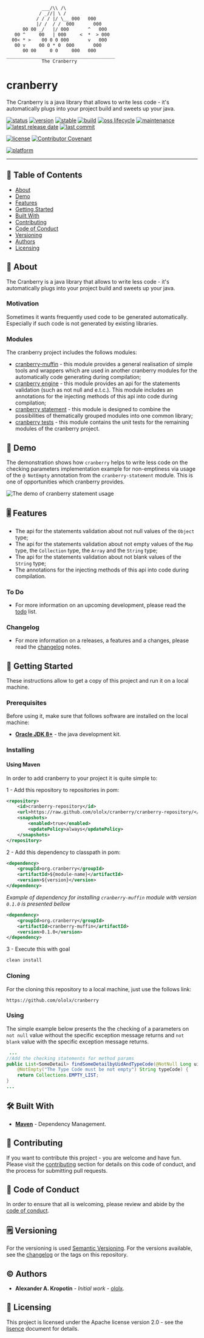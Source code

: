 ```
             ___/\\ /\  
            / _//| \ /  
           / / / |/ \__ 000   000
           |/ /  / /  000       000
      00 00 _/   |/ 000       ^   000
   00 ^     00   | 000     <  *  > 000  
  00< * >    00 0 0 000       v   000
   00 v     00 0 * 0  000       000
      00 00     0 0     000   000
________________________________________
             The Cranberry          
```

# cranberry

The Cranberry is a java library that allows to write less code - it's  automatically plugs into your project build and sweets up your java.

[![status](https://img.shields.io/badge/status-active-active?style=flat-square)](BADGES_GUIDE.md#status) [![version](https://img.shields.io/badge/version-0.1.0-informational?style=flat-square)](BADGES_GUIDE.md#version) [![stable](https://img.shields.io/badge/stable-no-important?style=flat-square)](BADGES_GUIDE.md#stable) [![build](https://img.shields.io/badge/build-passing-success?style=flat-square)](BADGES_GUIDE.md#build) [![oss lifecycle](https://img.shields.io/badge/oss_lifecycle-active-important?style=flat-square)](BADGES_GUIDE.md#oss-lifecycle) [![maintenance](https://img.shields.io/badge/maintenance-yes-informational?style=flat-square)](BADGES_GUIDE.md#maintenance) [![latest release date](https://img.shields.io/badge/latest_release_date-April_17,_2020-informational?style=flat-square)](BADGES_GUIDE.md#release-date) [![last commit](https://img.shields.io/badge/last_commit-April_27,_2020-informational?style=flat-square)](BADGES_GUIDE.md#commit-date)

[![license](https://img.shields.io/badge/license-Apache_2.0-informational?style=flat-square)](LICENSE) [![Contributor Covenant](https://img.shields.io/badge/Contributor%20Covenant-v2.0%20adopted-ff69b4.svg)](code_of_conduct.md)

[![platform](https://img.shields.io/badge/java-1.8+-important?style=flat-square)](https://www.oracle.com/java/technologies/javase-jdk8-downloads.html)

---

## 📇 Table of Contents

- [About](#about)
- [Demo](#demo)
- [Features](#feature)
- [Getting Started](#getting-started)
- [Built With](#built-with)
- [Contributing](#contributing)
- [Code of Conduct](#code-of-conduct)
- [Versioning](#versioning)
- [Authors](#authors)
- [Licensing](#licensing)

##  📖 About

The Cranberry is a java library that allows to write less code - it's  automatically plugs into your project build and sweets up your java.

### Motivation

Sometimes it wants frequently used code to be generated automatically. Especially if such code is not generated by existing libraries.

### Modules

The cranberry project includes the follows modules:

- [cranberry-muffin](cranberry-muffin/README.md) - this module provides a general realisation of simple tools and wrappers which are used in another cranberry modules for the automatically code generating during compilation;
- [cranberry engine](cranberry-engine/README.md) - this module provides an api for the statements validation (such as not null and e.t.c.). This module includes an annotations for the injecting methods of this api into code during compilation;
- [cranberry statement](cranberry-statement/README.md) - this module  is designed to combine the possibilities of thematically grouped modules into one common library;
- [cranberry tests](cranberry-tests/README.md) - this module contains the unit tests for the remaining modules of the cranberry project.

## 📸 Demo

The demonstration shows how `cranberry` helps to write less code on the checking parameters implementation example for non-emptiness via usage of the `@ NotEmpty` annotation from the `cranberry-statement` module. This is one of opportunities which cranberry provides.

![The demo of cranberry statement usage](https://github.com/ololx/cranberry/blob/cranberry-assets/demo/cranberry-statements-not-blank-demo-1.gif?raw=true)

## 🎚 Features

- The api for the statements validation about not null values of the `Object` type;
- The api for the statements validation about not empty values of the `Map` type, the `Collection` type, the `Array` and the `String` type;
- The api for the statements validation about not blank values of the `String` type; 
- The annotations for the injecting methods of this api into code during compilation.

### To Do

- For more information on an upcoming development, please read the [todo](TODO.md) list.

### Changelog

- For more information on a releases, a features and a changes, please read the [changelog](CHANGELOG.md) notes.

## 🚦 Getting Started

These instructions allow to get a copy of this project and run it on a local machine.

### Prerequisites

Before using it, make sure that follows software are installed on the local machine:

- **[Oracle JDK 8+](https://www.oracle.com/java/technologies/javase-downloads.html)** - the java development kit.

### Installing

#### Using Maven

In order to add cranberry to your project it is quite simple to:

1 - Add this repository to repositories in pom:

```xml
<repository>
    <id>cranberry-repository</id>
    <url>https://raw.github.com/ololx/cranberry/cranberry-repository/</url>
    <snapshots>
        <enabled>true</enabled>
        <updatePolicy>always</updatePolicy>
    </snapshots>
</repository>
```

2 - Add this dependency to classpath in pom:

```xml
<dependency>
    <groupId>org.cranberry</groupId>
    <artifactId>${module-name}</artifactId>
    <version>${version}</version>
</dependency>
```

_Example of dependency for installing `cranberry-muffin` module with version `0.1.0` is presented bellow_

```xml
<dependency>
    <groupId>org.cranberry</groupId>
    <artifactId>cranberry-muffin</artifactId>
    <version>0.1.0</version>
</dependency>
```

3 - Execute this with goal

```bash
clean install
```

### Cloning

For the cloning this repository to a local machine, just use the follows link:

```http
https://github.com/ololx/cranberry
```

### Using

The simple example below presents the the checking of a parameters on `not null` value without the specific exception message returns and  `not blank` value with the specific exception message returns.

```java
 ...
//Add the checking statements for method params
public List<SomeDetail> findSomeDetailbyUidAndTypeCode(@NotNull Long uid, 
    @NotEmpty("The Type Code must be not empty") String typeCode) {
    return Collections.EMPTY_LIST;
}
...
```

## 🛠 Built With

- **[Maven](https://maven.apache.org/)** - Dependency Management.

## 🎉 Contributing

If you want to contribute this project - you are welcome and have fun.
Please visit the [contributing](CONTRIBUTING.md) section for details on this code of conduct, and the process for submitting pull requests.

## 📝 Code of Conduct

In order to ensure that all is welcoming, please review and abide by the [code of conduct](CODE_OF_CONDUCT.md).

## 🗒 Versioning

For the versioning is used [Semantic Versioning](http://semver.org/). For the versions available, see the [changelog](CHANGELOG.md) or the tags on this repository.

## ©️ Authors

* **Alexander A. Kropotin** - *Initial work* - [ololx](https://github.com/ololx).

## 🔏 Licensing

This project is licensed under the Apache license version 2.0 - see the [lisence](LICENSE) document for details.
